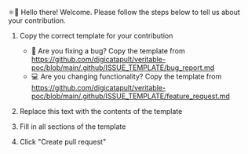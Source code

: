 ⚛👋 Hello there! Welcome. Please follow the steps below to tell us about your contribution.

1. Copy the correct template for your contribution

   - 🐛 Are you fixing a bug? Copy the template from <https://github.com/digicatapult/veritable-poc/blob/main/.github/ISSUE_TEMPLATE/bug_report.md>
   - 💻 Are you changing functionality? Copy the template from <https://github.com/digicatapult/veritable-poc/blob/main/.github/ISSUE_TEMPLATE/feature_request.md>

2. Replace this text with the contents of the template
3. Fill in all sections of the template
4. Click "Create pull request"
